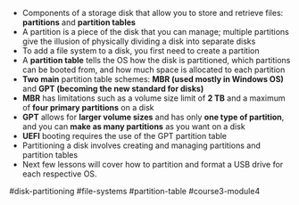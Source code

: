 -   Components of a storage disk that allow you to store and retrieve files: **partitions** and **partition tables**
-   A partition is a piece of the disk that you can manage; multiple partitions give the illusion of physically dividing a disk into separate disks
-   To add a file system to a disk, you first need to create a partition
-   A **partition table** tells the OS how the disk is partitioned, which partitions can be booted from, and how much space is allocated to each partition
-   **Two main** partition table schemes: **MBR (used mostly in Windows OS)** and **GPT (becoming the new standard for disks)**
-   **MBR** has limitations such as a volume size limit of **2 TB** and a maximum of **four primary partitions** on a disk
-  **GPT** allows for **larger volume sizes** and has only **one type of partition**, and you can **make as many partitions** as you want on a disk
-   **UEFI** booting requires the use of the GPT partition table
-   Partitioning a disk involves creating and managing partitions and partition tables
-   Next few lessons will cover how to partition and format a USB drive for each respective OS.

#disk-partitioning #file-systems #partition-table #course3-module4 